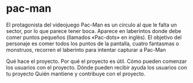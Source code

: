 # pac-man
El protagonista del videojuego Pac-Man es un círculo  al que le falta un sector, por lo que parece tener boca. Aparece en laberintos donde debe comer puntos pequeños (llamados «Pac-dots» en inglés). El objetivo del personaje es comer todos los puntos de la pantalla,  cuatro fantasmas o monstruos, recorren el laberinto para intentar capturar a Pac-Man

Qué hace el proyecto.
Por qué el proyecto es útil.
Cómo pueden comenzar los usuarios con el proyecto.
Dónde pueden recibir ayuda los usuarios con tu proyecto
Quién mantiene y contribuye con el proyecto.
